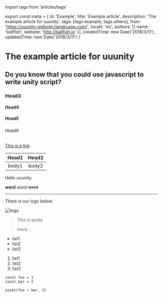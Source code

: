 import tags from 'articles/tags'

export const meta = {
  id: 'Example',
  title: 'Example article',
  description: 'The example article for uuunity',
  tags: [tags.example, tags.others],
  from: 'https://uuunity-website.herokuapp.com/',
  locale: 'en',
  authors: [{
    name: 'ballfish',
    website: 'http://ballfish.io'
  }],
  createdTime: new Date('2018/3/11'),
  updatedTime: new Date('2018/3/11')
}


# The example article for uuunity

## Do you know that you could use javascript to write unity script?

### Head3

#### Head4

##### Head5

###### Head6

[This is a link](#)

|Head1|Head2|
|:---:|:---:|
|body1|body2|

Hello uuunity.

**word**
*word*
~~word~~

---

There is our logo below.

![logo](/static/article-images/Example/Logo.png)

> This is quote

> more...

- list1
- list2
- list3

1. list1
2. list2
3. list3

```js=2
const foo = 1
const bar = 2

asset(foo + bar, 3)
```
